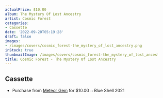 ```yaml
---
actualPrice: $10.00
album: The Mystery Of Lost Ancestry
artist: Cosmic Forest
categories:
- Cassette
date: '2022-09-20T05:19:28'
draft: false
images:
- /images/covers/cosmic_forest-the_mystery_of_lost_ancestry.png
inStock: true
thumbnailImage: /images/covers/cosmic_forest-the_mystery_of_lost_ancestry-thumb.png
title: Cosmic Forest - The Mystery Of Lost Ancestry
---
```


## Cassette
* Purchase from [Meteor Gem](https://meteor-gem.com/products/used-cosmic-forest-the-mystery-of-lost-ancestry-tape) for $10.00 :: Blue Shell 2021

